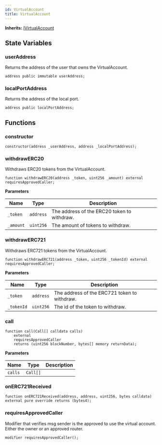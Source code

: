 ```yaml
---
id: VirtualAccount
title: VirtualAccount
---
```


**Inherits:**
[IVirtualAccount](./interfaces/IVirtualAccount)

## State Variables

### userAddress

Returns the address of the user that owns the VirtualAccount.

```solidity
address public immutable userAddress;
```

### localPortAddress

Returns the address of the local port.

```solidity
address public localPortAddress;
```

## Functions

### constructor

```solidity
constructor(address _userAddress, address _localPortAddress);
```

### withdrawERC20

Withdraws ERC20 tokens from the VirtualAccount.

```solidity
function withdrawERC20(address _token, uint256 _amount) external requiresApprovedCaller;
```

**Parameters**

| Name      | Type      | Description                                 |
| --------- | --------- | ------------------------------------------- |
| `_token`  | `address` | The address of the ERC20 token to withdraw. |
| `_amount` | `uint256` | The amount of tokens to withdraw.           |

### withdrawERC721

Withdraws ERC721 tokens from the VirtualAccount.

```solidity
function withdrawERC721(address _token, uint256 _tokenId) external requiresApprovedCaller;
```

**Parameters**

| Name       | Type      | Description                                  |
| ---------- | --------- | -------------------------------------------- |
| `_token`   | `address` | The address of the ERC721 token to withdraw. |
| `_tokenId` | `uint256` | The id of the token to withdraw.             |

### call

```solidity
function call(Call[] calldata calls)
    external
    requiresApprovedCaller
    returns (uint256 blockNumber, bytes[] memory returnData);
```

**Parameters**

| Name    | Type     | Description |
| ------- | -------- | ----------- |
| `calls` | `Call[]` |             |

### onERC721Received

```solidity
function onERC721Received(address, address, uint256, bytes calldata) external pure override returns (bytes4);
```

### requiresApprovedCaller

Modifier that verifies msg sender is the approved to use the virtual account. Either the owner or an approved router.

```solidity
modifier requiresApprovedCaller();
```
